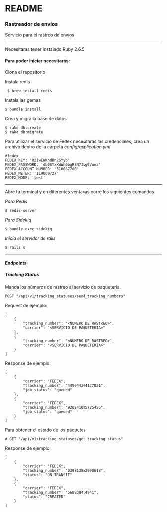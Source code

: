 # README

### Rastreador de envíos
Servicio para el rastreo de envíos
_________________
Necesitaras tener instalado Ruby 2.6.5

#### Para poder iniciar necesitarás:
Clona el repositorio

Instala redis
```
 $ brew install redis
```
Instala las gemas 
```
$ bundle install
```
Crea y migra la base de datos 
```
$ rake db:create
$ rake db:migrate
```
Para utilizar el servicio de Fedex necesitaras las credenciales, crea un archivo dentro de la carpeta *config/application.yml*
```
#fedex
FEDEX_KEY: 'O21wEWKhdDn2SYyb'
FEDEX_PASSWORD: 'db0SYxXWWh0bgRSN7Ikg9Vunz'
FEDEX_ACCOUNT_NUMBER: '510087780'
FEDEX_METER: '119009727'
FEDEX_MODE: 'test'
```
_________________

Abre tu terminal y en diferentes ventanas corre los siguientes comandos

*Para Redis*
```
$ redis-server
```
*Para Sidekiq*
```
$ bundle exec sidekiq
```
*Inicia el servidor de rails*
```
$ rails s
```
_________________
#### Endpoints

##### Tracking Status
Manda los números de rastreo al servicio de paquetería.
```
POST "/api/v1/tracking_statuses/send_tracking_numbers"
```

Request de ejemplo:

```
[
    {
        "tracking_number": "<NUMERO DE RASTREO>",
        "carrier": "<SERVICIO DE PAQUETERIA>"
    },
    {
        "tracking_number": "<NUMERO DE RASTREO>",
        "carrier": "<SERVICIO DE PAQUETERIA>"
    }
]
```

Response de ejemplo:
```
[
    {
        "carrier": "FEDEX",
        "tracking_number": "449044304137821",
        "job_status": "queued"
    },
    {
        "carrier": "FEDEX",
        "tracking_number": "920241085725456",
        "job_status": "queued"
    }
]
```
Para obtener el estado de los paquetes
```
# GET "/api/v1/tracking_statuses/get_tracking_status"
```
Response de ejemplo: 
```
[
    {
        "carrier": "FEDEX",
        "tracking_number": "039813852990618",
        "status": "ON_TRANSIT"
    },
    {
        "carrier": "FEDEX",
        "tracking_number": "568838414941",
        "status": "CREATED"
    }
]
```
